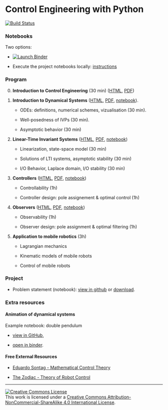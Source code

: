 
Control Engineering with Python
================================================================================

[![Build Status](https://github.com/boisgera/control-engineering-with-python/workflows/build/badge.svg)](https://github.com/boisgera/control-engineering-with-python/actions)

### Notebooks

Two options:

  - [![Launch Binder][binder-badge]][CEIP-binder]

  - Execute the project notebooks locally: [instructions](install.md)


[binder-badge]: https://img.shields.io/badge/Launch-Binder-blue.svg
[CEIP-binder]: https://mybinder.org/v2/gh/boisgera/control-engineering-with-python/gh-pages


### Program

 0. **Introduction to Control Engineering** (30 min)
    ([HTML](https://boisgera.github.io/control-engineering-with-python/intro.html),
     [PDF](https://boisgera.github.io/control-engineering-with-python/intro.pdf))

 1. **Introduction to Dynamical Systems**
    ([HTML](https://boisgera.github.io/control-engineering-with-python/odes.html),
    [PDF](https://boisgera.github.io/control-engineering-with-python/odes.pdf),
    [notebook](https://mybinder.org/v2/gh/boisgera/control-engineering-with-python/gh-pages?filepath=odes.ipynb)).

      - ODEs: definitions, numerical schemes, vizualisation (30 min). 

      - Well-posedness of IVPs (30 min).

      - Asymptotic behavior (30 min)

 2. **Linear-Time Invariant Systems**
    ([HTML](https://boisgera.github.io/control-engineering-with-python/linear-systems.html),
     [PDF](https://boisgera.github.io/control-engineering-with-python/linear-systems.pdf),
     [notebook](https://mybinder.org/v2/gh/boisgera/control-engineering-with-python/gh-pages?filepath=linear-systems.ipynb))

      - Linearization, state-space model (30 min)

      - Solutions of LTI systems, asymptotic stability (30 min)

      - I/O Behavior, Laplace domain, I/O stability (30 min)

 3. **Controllers**
    ([HTML](https://boisgera.github.io/control-engineering-with-python/controllers.html),
     [PDF](https://boisgera.github.io/control-engineering-with-python/controllers.pdf),
     [notebook](https://mybinder.org/v2/gh/boisgera/control-engineering-with-python/gh-pages?filepath=controllers.ipynb))

      - Controllability (1h)

      - Controller design: pole assignement & optimal control (1h)

 4. **Observers**
    ([HTML](https://boisgera.github.io/control-engineering-with-python/observers.html),
     [PDF](https://boisgera.github.io/control-engineering-with-python/observers.pdf),
     [notebook](https://mybinder.org/v2/gh/boisgera/control-engineering-with-python/gh-pages?filepath=observers.ipynb))

      - Observability (1h)

      - Observer design: pole assignment & optimal filtering (1h)

 5. **Application to mobile robotics** (3h)

      - Lagrangian mechanics

      - Kinematic models of mobile robots

      - Control of mobile robots

### Project

  - Problem statement (notebook): [view in github](project/Project.ipynb) or [download](https://boisgera.github.io/control-engineering-with-python/project/Project.ipynb).

### Extra resources

#### Animation of dynamical systems

Example notebook: double pendulum
  
  - [view in GitHub](https://github.com/boisgera/control-engineering-with-python/blob/master/examples/animation.ipynb),

  - [open in binder](https://mybinder.org/v2/gh/boisgera/control-engineering-with-python/gh-pages?filepath=examples/animation.ipynb).

#### Free External Resources      
      
  - [Eduardo Sontag - Mathematical Control Theory](http://www.sontaglab.org/FTPDIR/sontag_mathematical_control_theory_springer98.pdf)
  
  - [The Zodiac - Theory of Robot Control](http://www.gipsa-lab.grenoble-inp.fr/~carlos.canudas-de-wit/publications/Theory_of_robot_control.pdf)

<!--
  - [Stackoverflow: animation in iPython (check the second option of the answer with **%matplotlib notebook**)](https://stackoverflow.com/questions/35532498/animation-in-ipython-notebook/46878531#46878531)
-->

-----

<a rel="license" href="http://creativecommons.org/licenses/by-nc-sa/4.0/"><img alt="Creative Commons License" style="border-width:0" src="https://i.creativecommons.org/l/by-nc-sa/4.0/88x31.png" /></a><br />This work is licensed under a <a rel="license" href="http://creativecommons.org/licenses/by-nc-sa/4.0/">Creative Commons Attribution-NonCommercial-ShareAlike 4.0 International License</a>.
